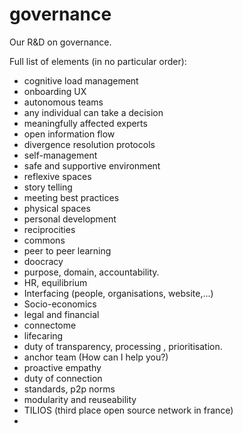 # governance
Our R&amp;D on governance.

Full list of elements (in no particular order):
- cognitive load management
- onboarding UX
- autonomous teams
- any individual can take a decision
- meaningfully affected experts
- open information flow
- divergence resolution protocols
- self-management
- safe and supportive environment
- reflexive spaces
- story telling
- meeting best practices
- physical spaces
- personal development
- reciprocities
- commons
- peer to peer learning
- doocracy
- purpose, domain, accountability.
- HR, equilibrium
- Interfacing (people, organisations, website,...)
- Socio-economics
- legal and financial
- connectome
- lifecaring
- duty of transparency, processing , prioritisation.
- anchor team (How can I help you?)
- proactive empathy
- duty of connection
- standards, p2p norms
- modularity and reuseability
- TILIOS (third place open source network in france)
- 
